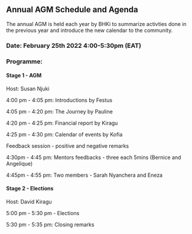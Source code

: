 ## Annual AGM Schedule and Agenda

The annual AGM is held each year by BHKi to summarize activties done in the previous year and introduce the new calendar to the community. 

### Date: February 25th 2022 4:00-5:30pm (EAT)

### Programme: 
#### Stage 1 - AGM 

Host: Susan Njuki 

4:00 pm - 4:05 pm: Introductions by Festus 

4:05 pm - 4:20 pm: The Journey by Pauline

4:20 pm - 4:25 pm: Financial report by Kiragu 

4:25 pm - 4:30 pm: Calendar of events by Kofia  

Feedback session - positive and negative remarks 

4:30pm - 4:45 pm: Mentors feedbacks - three each 5mins (Bernice and Angelique) 

4:45pm - 4:55 pm: Two members - Sarah Nyanchera and Eneza 

#### Stage 2 - Elections

Host: David Kiragu 

5:00 pm - 5:30 pm - Elections

5:30 pm - 5:35 pm: Closing remarks  
